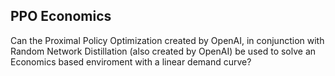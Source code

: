 ## PPO Economics
 Can the Proximal Policy Optimization created by OpenAI, in conjunction with Random Network Distillation (also created by OpenAI) be used to solve an Economics based enviroment with a linear demand curve?
